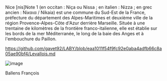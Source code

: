 Nice [nis]Note 1 (en occitan : Niça ou Nissa ; en italien : Nizza ; en grec ancien : Νίκαια / Níkaia) est une commune du Sud-Est de la France, préfecture du département des Alpes-Maritimes et deuxième ville de la région Provence-Alpes-Côte d'Azur derrière Marseille. Située à une trentaine de kilomètres de la frontière franco-italienne, elle est établie sur les bords de la mer Méditerranée, le long de la baie des Anges et à l'embouchure du Paillon.

https://github.com/gavet92/LABY/blob/eaa1011f54f9fc92e0aba4adfb66c8a05ae90bf4/Levallois.md

![image](https://user-images.githubusercontent.com/115066388/198039887-3f38c154-b9fb-4214-ab01-31c21db0517f.png)


Ballens François
